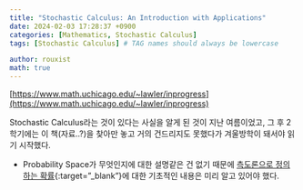 ```yaml
---
title: "Stochastic Calculus: An Introduction with Applications"
date: 2024-02-03 17:28:37 +0900
categories: [Mathematics, Stochastic Calculus]
tags: [Stochastic Calculus] # TAG names should always be lowercase

author: rouxist
math: true
---
```


[https://www.math.uchicago.edu/~lawler/inprogress](https://www.math.uchicago.edu/~lawler/inprogress)

Stochastic Calculus라는 것이 있다는 사실을 알게 된 것이 지난 여름이었고, 그 후 2학기에는 이 책(자료..?)을 찾아만 놓고 거의 건드리지도 못했다가 겨울방학이 돼서야 읽기 시작했다.

- Probability Space가 무엇인지에 대한 설명같은 건 없기 때문에 [측도론으로 정의하는 확률](https://rouxist.github.io/posts/math_ra_probability-by-measure-theory/){:target=”\_blank”}에 대한 기초적인 내용은 미리 알고 있어야 했다.
